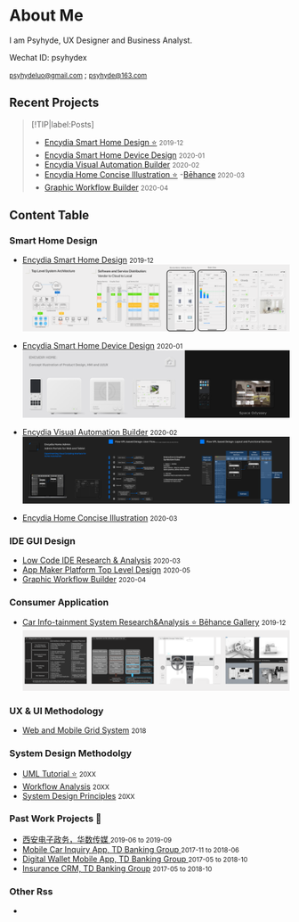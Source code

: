 # About Me 
I am Psyhyde, UX Designer and Business Analyst.

Wechat ID: psyhydex

<small> psyhydeluo@gmail.com </small> ; <small> psyhyde@163.com</small>

## Recent Projects
 
> [!TIP|label:Posts]
> - [Encydia Smart Home Design ⭐️](/SmartHome/Encydia_Home_Analysis_Concept_Architecture_UIUX_Design.md) <small>2019-12 </small> 	
> - [Encydia Smart Home Device Design](/SmartHome/Encydia_Home_Analysis_Concept_Architecture_UIUX_Design.md) <small>2020-01 </small>
> - [Encydia Visual Automation Builder](/SmartHome/Encydia_Home_Analysis_Concept_Architecture_UIUX_Design.md) <small>2020-02 </small> 
> - [Encydia Home Concise Illustration ⭐️](/SmartHome/Encydia-Home-Concise-Illustration.md)   -[Bēhance](https://www.behance.net/gallery/94936929/Encydia-Home-System)<small> 2020-03 </small>
> - [Graphic Workflow Builder](/IDE/Encydia_Home_Analysis_Concept_Architecture_UIUX_Design.md) <small>2020-04 </small>   
> <!-- TIP:end -->


## Content Table

### Smart Home Design
- [Encydia Smart Home Design](/SmartHome/Encydia_Home_Analysis_Concept_Architecture_UIUX_Design.md) <small>2019-12 </small>
![EncydiaHomePreview](_media/previewImg/EncydiaHomePreview.png "Preview")

- [Encydia Smart Home Device Design](/SmartHome/Encydia_Home_Analysis_Concept_Architecture_UIUX_Design.md) <small>2020-01 </small>
![EncydiaDevicePreview](_media/previewImg/EncydiaDevicePreview.png "Preview")

- [Encydia Visual Automation Builder](/SmartHome/Encydia_Home_Analysis_Concept_Architecture_UIUX_Design.md) <small>2020-02 </small> 
![EncydiaVPLPreview](_media/previewImg/EncydiaVPLPreview.png "Preview")

- [Encydia Home Concise Illustration](/SmartHome/Encydia-Home-Concise-Illustration.md) <small>2020-03 </small>   

### IDE GUI Design
- [Low Code IDE Research & Analysis](/IDE/Encydia_Home_Analysis_Concept_Architecture_UIUX_Design.md) <small>2020-03 </small> 
- [App Maker Platform Top Level Design](/IDE/Encydia_Home_Analysis_Concept_Architecture_UIUX_Design.md) <small>2020-05 </small> 
- [Graphic Workflow Builder](/IDE/Encydia_Home_Analysis_Concept_Architecture_UIUX_Design.md) <small>2020-04 </small> 

### Consumer Application
- [Car Info-tainment System Research&Analysis ⭐️ Bēhance Gallery](https://www.behance.net/gallery/94978343/Random-Car-UX-and-Interface-Design) <small>2019-12 </small> 
![Car Info-tainment System Research&Analysis ⭐️](ConsumerApp/CarUX/preview.png "Preview")

### UX & UI Methodology 
- [Web and Mobile Grid System](/UX/) <small>2018 </small> 

### System Design Methodolgy
- [UML Tutorial ⭐️](/SystemDesign/UML.md) <small>20XX </small> 
- [Workflow Analysis]() <small>20XX </small> 
- [System Design Principles]() <small>20XX </small>

### Past Work Projects 💼
- [西安电子政务，华数传媒 ]() <small>2019-06 to 2019-09 </small> 
- [Mobile Car Inquiry App, TD Banking Group ]() <small>2017-11 to 2018-06 </small> 
- [Digital Wallet Mobile App, TD Banking Group ]() <small>2017-05 to 2018-10 </small> 
- [Insurance CRM, TD Banking Group]() <small>2017-05 to 2018-10 </small> 

### Other Rss

- [](Other) <small></small> 